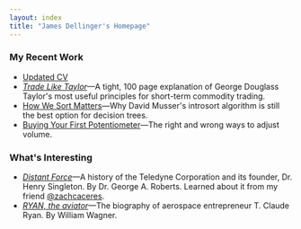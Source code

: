 ```yaml
---
layout: index
title: "James Dellinger's Homepage"
---
```

### My Recent Work
* [Updated CV](/cv)
* [*Trade Like Taylor*](https://www.amazon.com/Trade-Like-Taylor-Douglass-Short-Term/dp/B0DWPR9FS9/)—A tight, 100 page explanation of George Douglass Taylor's most useful principles for short-term commodity trading.
* [How We Sort Matters](https://github.com/jamesdellinger/recent-work/blob/main/numerical_sorting_speed_experiments.ipynb)—Why David Musser's introsort algorithm is still the best option for decision trees.
* [Buying Your First Potentiometer](https://github.com/jamesdellinger/recent-work/blob/main/potentiometer.ipynb)—The right and wrong ways to adjust volume.

### What's Interesting
* [*Distant Force*](https://archive.org/details/distantforcememo0000robe/page/n3/mode/2up)—A history of the Teledyne Corporation and its founder, Dr. Henry Singleton. By Dr. George A. Roberts. Learned about it from my friend [@zachcaceres](https://x.com/zachcaceres/status/1849803042478055883).
* [*RYAN, the aviator*](https://www.abebooks.com/book-search/isbn/9780070676701/)—The biography of aerospace entrepreneur T. Claude Ryan. By William Wagner.